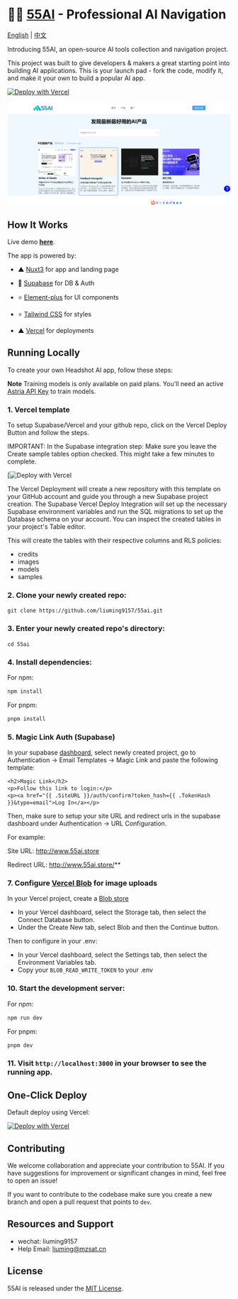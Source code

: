 
# 👨‍💼 [55AI](https://www.55ai.store/) - Professional  AI Navigation 

[English](README.md) | [中文](README_zh.md)

Introducing 55AI, an open-source  AI tools collection and navigation project.

This project was built to give developers & makers a great starting point into building AI applications. This is your launch pad - fork the code, modify it, and make it your own to build a popular AI app.

[![Deploy with Vercel](https://vercel.com/button)](https://vercel.com/new/clone?repository-url=https%3A%2F%2Fgithub.com%2Fliuming9157%2F55ai%2Ftree%2FmainT&envDescription=Set%20up%20environment%20variables%20for%2055AI%20and%20redirect%20URL%20in%20Supabase%20Auth%20dashboard.%20See%20.env.example%20for%20full%20config.&envLink=https%3A%2F%2Fgithub.com%2Fliuming9157%2F55ai%2Fblob%2Fmain%2F.env.example&project-name=55ai-clone&repository-name=55ai-clone&demo-title=AI%20Headshot%20Generator&demo-url=https%3A%2F%2Fwww.55ai.store%2F&demo-image=https%3A%2F%2Fimages.ctfassets.net%2Fe5382hct74si%2F1CEDfTwO5vPEiNMgN2Y1t6%2F245d1e0c11c4d8e734fbe345b9ecdc7c%2Fdemo.png&integration-ids=oac_VqOgBHqhEoFTPzGkPd7L0iH6&external-id=https%3A%2F%2Fgithub.com%2Fliuming9157%2F55ai%2Ftree%2Fmain)

[![55AI Demo](/public/demo.png)](http://www.55ai.store/)

## How It Works

Live demo **[here](http://www.55ai.store/)**.

The app is powered by:


- ▲ [Nuxt3](https://nuxt.com/) for app and landing page
- 🔋 [Supabase](https://supabase.com/) for DB & Auth

- ⭐️ [Element-plus](https://element-plus.org/) for UI components
- ⭐️ [Tailwind CSS](https://tailwindcss.com/) for styles
- ▲ [Vercel](https://vercel.com/new/clone?repository-url=https%3A%2F%2Fgithub.com%2Fliuming9157%2F55ai%2Ftree%2FmainT&envDescription=Set%20up%20environment%20variables%20for%2055AI%20and%20redirect%20URL%20in%20Supabase%20Auth%20dashboard.%20See%20.env.example%20for%20full%20config.&envLink=https%3A%2F%2Fgithub.com%2Fliuming9157%2F55ai%2Fblob%2Fmain%2F.env.example&project-name=55ai-clone&repository-name=55ai-clone&demo-title=AI%20Headshot%20Generator&demo-url=https%3A%2F%2Fwww.55ai.store%2F&demo-image=https%3A%2F%2Fimages.ctfassets.net%2Fe5382hct74si%2F1CEDfTwO5vPEiNMgN2Y1t6%2F245d1e0c11c4d8e734fbe345b9ecdc7c%2Fdemo.png&integration-ids=oac_VqOgBHqhEoFTPzGkPd7L0iH6&external-id=https%3A%2F%2Fgithub.com%2Fliuming9157%2F55ai%2Ftree%2Fmain) for deployments



## Running Locally

To create your own Headshot AI app, follow these steps:

**Note**
Training models is only available on paid plans. You'll need an active [Astria API Key](<[url](https://www.astria.ai/pricing)>) to train models.

### 1. Vercel template

To setup Supabase/Vercel and your github repo, click on the Vercel Deploy Button and follow the steps.

IMPORTANT: In the Supabase integration step: Make sure you leave the Create sample tables option checked. This might take a few minutes to complete.

[![Deploy with Vercel](https://vercel.com/new/clone?repository-url=https%3A%2F%2Fgithub.com%2Fliuming9157%2F55ai%2Ftree%2FmainT&envDescription=Set%20up%20environment%20variables%20for%2055AI%20and%20redirect%20URL%20in%20Supabase%20Auth%20dashboard.%20See%20.env.example%20for%20full%20config.&envLink=https%3A%2F%2Fgithub.com%2Fliuming9157%2F55ai%2Fblob%2Fmain%2F.env.example&project-name=55ai-clone&repository-name=55ai-clone&demo-title=AI%20Headshot%20Generator&demo-url=https%3A%2F%2Fwww.55ai.store%2F&demo-image=https%3A%2F%2Fimages.ctfassets.net%2Fe5382hct74si%2F1CEDfTwO5vPEiNMgN2Y1t6%2F245d1e0c11c4d8e734fbe345b9ecdc7c%2Fdemo.png&integration-ids=oac_VqOgBHqhEoFTPzGkPd7L0iH6&external-id=https%3A%2F%2Fgithub.com%2Fliuming9157%2F55ai%2Ftree%2Fmain)

The Vercel Deployment will create a new repository with this template on your GitHub account and guide you through a new Supabase project creation. The Supabase Vercel Deploy Integration will set up the necessary Supabase environment variables and run the SQL migrations to set up the Database schema on your account. You can inspect the created tables in your project's Table editor.

This will create the tables with their respective columns and RLS policies:

- credits
- images
- models
- samples

### 2. Clone your newly created repo:

```
git clone https://github.com/liuming9157/55ai.git
```

### 3. Enter your newly created repo's directory:

```
cd 55ai
```

### 4. Install dependencies:

For npm:

```bash
npm install
```

For pnpm:

```bash
pnpm install
```

### 5. Magic Link Auth (Supabase)

In your supabase [dashboard](https://supabase.com/dashboard/), select newly created project, go to Authentication -> Email Templates -> Magic Link and paste the following template:

```
<h2>Magic Link</h2>
<p>Follow this link to login:</p>
<p><a href="{{ .SiteURL }}/auth/confirm?token_hash={{ .TokenHash }}&type=email">Log In</a></p>
```

Then, make sure to setup your site URL and redirect urls in the supabase dashboard under Authentication -> URL Configuration.

For example:

Site URL: http://www.55ai.store

Redirect URL: http://www.55ai.store/**


### 7. Configure [Vercel Blob](https://vercel.com/docs/storage/vercel-blob/quickstart#client-uploads) for image uploads

In your Vercel project, create a [Blob store](https://vercel.com/docs/storage/vercel-blob/quickstart#create-a-blob-store)

- In your Vercel dashboard, select the Storage tab, then select the Connect Database button.
- Under the Create New tab, select Blob and then the Continue button.

Then to configure in your .env:

- In your Vercel dashboard, select the Settings tab, then select the Environment Variables tab.
- Copy your `BLOB_READ_WRITE_TOKEN` to your .env


### 10. Start the development server:

For npm:

```bash
npm run dev
```

For pnpm:

```bash
pnpm dev
```

### 11. Visit `http://localhost:3000` in your browser to see the running app.

## One-Click Deploy

Default deploy using Vercel:

[![Deploy with Vercel](https://vercel.com/button)](https://vercel.com/new/clone?repository-url=https%3A%2F%2Fgithub.com%2Fliuming9157%2F55ai%2Ftree%2FmainT&envDescription=Set%20up%20environment%20variables%20for%2055AI%20and%20redirect%20URL%20in%20Supabase%20Auth%20dashboard.%20See%20.env.example%20for%20full%20config.&envLink=https%3A%2F%2Fgithub.com%2Fliuming9157%2F55ai%2Fblob%2Fmain%2F.env.example&project-name=55ai-clone&repository-name=55ai-clone&demo-title=AI%20Headshot%20Generator&demo-url=https%3A%2F%2Fwww.55ai.store%2F&demo-image=https%3A%2F%2Fimages.ctfassets.net%2Fe5382hct74si%2F1CEDfTwO5vPEiNMgN2Y1t6%2F245d1e0c11c4d8e734fbe345b9ecdc7c%2Fdemo.png&integration-ids=oac_VqOgBHqhEoFTPzGkPd7L0iH6&external-id=https%3A%2F%2Fgithub.com%2Fliuming9157%2F55ai%2Ftree%2Fmain)



## Contributing

We welcome collaboration and appreciate your contribution to 55AI. If you have suggestions for improvement or significant changes in mind, feel free to open an issue!

If you want to contribute to the codebase make sure you create a new branch and open a pull request that points to `dev`.

## Resources and Support

- wechat: liuming9157
- Help Email: liuming@mzsat.cn

## License

55AI is released under the [MIT License](https://choosealicense.com/licenses/mit/).



  

